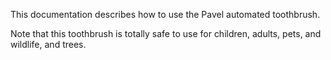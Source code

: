 This documentation describes how to use the Pavel automated toothbrush.

Note that this toothbrush is totally safe to use for children, adults, pets, and wildlife, and trees.
